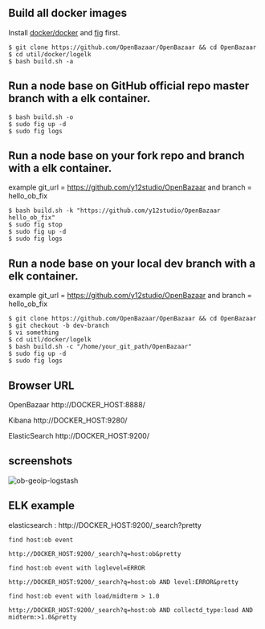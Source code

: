 ## Build all docker images

Install [docker/docker](https://github.com/docker/docker) and [fig](https://github.com/docker/fig) first.

```
$ git clone https://github.com/OpenBazaar/OpenBazaar && cd OpenBazaar
$ cd util/docker/logelk
$ bash build.sh -a
```

## Run a node base on GitHub official repo master branch with a elk container.

```
$ bash build.sh -o
$ sudo fig up -d
$ sudo fig logs
```

## Run a node base on your fork repo and branch with a elk container.

example git_url = https://github.com/y12studio/OpenBazaar and branch = hello_ob_fix

```
$ bash build.sh -k "https://github.com/y12studio/OpenBazaar hello_ob_fix"
$ sudo fig stop
$ sudo fig up -d
$ sudo fig logs
```

## Run a node base on your local dev branch with a elk container.

example git_url = https://github.com/y12studio/OpenBazaar and branch = hello_ob_fix

```
$ git clone https://github.com/OpenBazaar/OpenBazaar && cd OpenBazaar
$ git checkout -b dev-branch
$ vi something
$ cd uitl/docker/logelk
$ bash build.sh -c "/home/your_git_path/OpenBazaar"
$ sudo fig up -d
$ sudo fig logs
```

## Browser URL

OpenBazaar  http://DOCKER_HOST:8888/

Kibana http://DOCKER_HOST:9280/

ElasticSearch http://DOCKER_HOST:9200/

## screenshots

![ob-geoip-logstash](https://cloud.githubusercontent.com/assets/1840874/4216758/a0af7b28-38de-11e4-941c-ed4339a8552b.jpg)

## ELK example

elasticsearch : http://DOCKER_HOST:9200/_search?pretty

```
find host:ob event

http://DOCKER_HOST:9200/_search?q=host:ob&pretty

find host:ob event with loglevel=ERROR

http://DOCKER_HOST:9200/_search?q=host:ob AND level:ERROR&pretty

find host:ob event with load/midterm > 1.0

http://DOCKER_HOST:9200/_search?q=host:ob AND collectd_type:load AND midterm:>1.0&pretty

```
